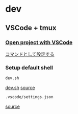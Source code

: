 # dev

## VSCode + tmux

### [Open project with VSCode](../memos/vscode/cli.md#open)

[コマンドとして設定する](https://github.com/suimenkathemove/dotfiles/tree/main/.commands)

### Setup default shell

`dev.sh`

[dev.sh](../../memos/dev.sh)
[source](https://github.com/suimenkathemove/notion-clone/blob/main/dev.sh)

`.vscode/settings.json`

[source](https://github.com/suimenkathemove/notion-clone/commit/1b99651b36170c5a5d4035043dd7a2935c1bc774)
